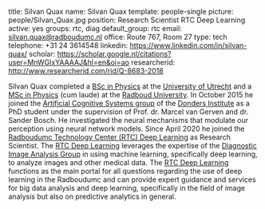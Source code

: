 title: Silvan Quax
name: Silvan Quax
template: people-single
picture: people/Silvan_Quax.jpg
position: Research Scientist RTC Deep Learning
active: yes
groups: rtc, diag
default_group: rtc
email: silvan.quax@radboudumc.nl
office: Route 767, Room 27
type: tech
telephone: +31 24 3614548
linkedin: https://www.linkedin.com/in/silvan-quax/
scholar: https://scholar.google.nl/citations?user=MnWGlxYAAAAJ&hl=en&oi=ao
researcherid: http://www.researcherid.com/rid/Q-8683-2018

Silvan Quax completed a [BSc in Physics](https://www.uu.nl/en/organisation/department-of-physics/education/bachelors-programme) at the [University of Utrecht](https://www.uu.nl/en) and a [MSc in Physics](https://www.ru.nl/english/education/masters/physics-and-astronomy/) (cum laude) at the [Radboud University](https://www.ru.nl/). In October 2015 he joined the [Artificial Cognitive Systems group](http://artcogsys.com/) of the [Donders Institute](https://www.ru.nl/donders/) as a PhD student under the  supervision of Prof. dr. Marcel van Gerven and dr. Sander Bosch. He investigated the neural mechanisms that modulate our perception using neural network models. Since April 2020 he joined the [Radboudumc Technology Center (RTC) Deep Learning](https://rtc.diagnijmegen.nl/) as Research Scientist. The [RTC Deep Learning](https://rtc.diagnijmegen.nl/) leverages the expertise of the [Diagnostic Image Analysis Group](http://www.diagnijmegen.nl/) in using machine learning, specifically deep learning, to analyze images and other medical data. The [RTC Deep Learning](https://rtc.diagnijmegen.nl/) functions as the main portal for all questions regarding the use of deep learning in the Radboudumc and can provide expert guidance and services for big data analysis and deep learning, specifically in the field of image analysis but also on predictive analytics in general.
